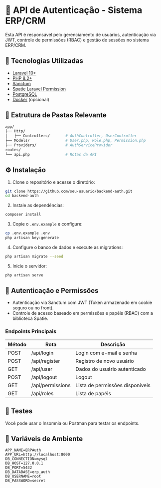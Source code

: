 # 🔐 API de Autenticação - Sistema ERP/CRM

Esta API é responsável pelo gerenciamento de usuários, autenticação via JWT, controle de permissões (RBAC) e gestão de sessões no sistema ERP/CRM.

## 🚀 Tecnologias Utilizadas

* [Laravel 10+](https://laravel.com/)
* [PHP 8.2+](https://www.php.net/)
* [Sanctum](https://laravel.com/docs/sanctum)
* [Spatie Laravel Permission](https://spatie.be/docs/laravel-permission/)
* [PostgreSQL](https://www.postgresql.org/)
* [Docker](https://www.docker.com/) (opcional)

## 📁 Estrutura de Pastas Relevante

```sh
app/
├── Http/
│   ├── Controllers/       # AuthController, UserController
├── Models/                # User.php, Role.php, Permission.php
├── Providers/             # AuthServiceProvider
routes/
└── api.php                # Rotas da API
```

## ⚙️ Instalação

1. Clone o repositório e acesse o diretório:

```bash
git clone https://github.com/seu-usuario/backend-auth.git
cd backend-auth
```

2. Instale as dependências:

```bash
composer install
```

3. Copie o `.env.example` e configure:

```bash
cp .env.example .env
php artisan key:generate
```

4. Configure o banco de dados e execute as migrations:

```bash
php artisan migrate --seed
```

5. Inicie o servidor:

```bash
php artisan serve
```

## 🔑 Autenticação e Permissões

* Autenticação via Sanctum com JWT (Token armazenado em cookie seguro ou no front).
* Controle de acesso baseado em permissões e papéis (RBAC) com a biblioteca Spatie.

### Endpoints Principais

| Método | Rota             | Descrição                       |
| ------ | ---------------- | ------------------------------- |
| POST   | /api/login       | Login com e-mail e senha        |
| POST   | /api/register    | Registro de novo usuário        |
| GET    | /api/user        | Dados do usuário autenticado    |
| POST   | /api/logout      | Logout                          |
| GET    | /api/permissions | Lista de permissões disponíveis |
| GET    | /api/roles       | Lista de papéis                 |

## 🧪 Testes

Você pode usar o Insomnia ou Postman para testar os endpoints.

## 🔧 Variáveis de Ambiente

```env
APP_NAME=ERPAuth
APP_URL=http://localhost:8000
DB_CONNECTION=mysql
DB_HOST=127.0.0.1
DB_PORT=5432
DB_DATABASE=erp_auth
DB_USERNAME=root
DB_PASSWORD=secret
```

